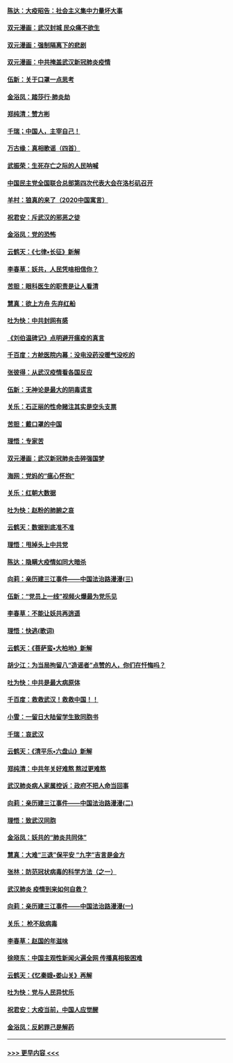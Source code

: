 #### [陈达：大疫昭告：社会主义集中力量坏大事](../pages/nsc993/n11859419.md?t=02111322) 
#### [双元漫画：武汉封城 民众痛不欲生](../pages/nsc993/n11859287.md?t=02111322) 
#### [双元漫画：强制隔离下的悲剧](../pages/nsc993/n11859244.md?t=02111322) 
#### [双元漫画：中共掩盖武汉新冠肺炎疫情](../pages/nsc993/n11858249.md?t=02111322) 
#### [伍新：关于口罩一点思考](../pages/nsc993/n11859195.md?t=02111322) 
#### [金浴凤：踏莎行‧肺炎劫](../pages/nsc993/n11858227.md?t=02111322) 
#### [郑纯清：赞方彬](../pages/nsc993/n11856803.md?t=02111322) 
#### [千瑞；中国人，主宰自己！](../pages/nsc993/n11856793.md?t=02111322) 
#### [万古缘：真相歌谣（四首）](../pages/nsc993/n11856263.md?t=02111322) 
#### [武振荣：生死存亡之际的人民呐喊](../pages/nsc993/n11856256.md?t=02111322) 
#### [中国民主党全国联合总部第四次代表大会在洛杉矶召开](../pages/nsc993/n11856344.md?t=02111322) 
#### [羊村：狼真的来了（2020中国寓言）](../pages/nsc993/n11856229.md?t=02111322) 
#### [祝君安：斥武汉的邪恶之徒](../pages/nsc993/n11855861.md?t=02111322) 
#### [金浴凤：党的恐怖](../pages/nsc993/n11855849.md?t=02111322) 
#### [云鹤天：《七律▪长征》新解](../pages/nsc993/n11855479.md?t=02111322) 
#### [李春草：妖共，人民凭啥相信你？](../pages/nsc993/n11855196.md?t=02111322) 
#### [苦胆：眼科医生的职责是让人看清](../pages/nsc993/n11853840.md?t=02111322) 
#### [慧真：欲上方舟 先弃红船](../pages/nsc993/n11853483.md?t=02111322) 
#### [吐为快：中共封网有感](../pages/nsc993/n11852575.md?t=02111322) 
#### [《刘伯温碑记》点明避开瘟疫的真言](../pages/nsc993/n11852128.md?t=02111322) 
#### [千百度：方舱医院内幕：没电没药没暖气没吃的](../pages/nsc993/n11850211.md?t=02111322) 
#### [张彼得：从武汉疫情看各国反应](../pages/nsc993/n11850102.md?t=02111322) 
#### [伍新：无神论是最大的阴毒谎言](../pages/nsc993/n11846129.md?t=02111322) 
#### [关乐：石正丽的性命赌注其实是空头支票](../pages/nsc993/n11846109.md?t=02111322) 
#### [苦胆：戴口罩的中国](../pages/nsc993/n11845576.md?t=02111322) 
#### [理悟：专家苦](../pages/nsc993/n11845564.md?t=02111322) 
#### [双元漫画：武汉新冠肺炎击碎强国梦](../pages/nsc993/n11843320.md?t=02111322) 
#### [海网：党妈的“瘟心怀抱”](../pages/nsc993/n11840740.md?t=02111322) 
#### [关乐：红朝大数据](../pages/nsc993/n11840675.md?t=02111322) 
#### [吐为快：赵粉的肺腑之哀](../pages/nsc993/n11840618.md?t=02111322) 
#### [云鹤天：数据到底准不准](../pages/nsc993/n11840325.md?t=02111322) 
#### [理悟：甩掉头上中共党](../pages/nsc993/n11838826.md?t=02111322) 
#### [陈达：隐瞒大疫情如同大暗杀](../pages/nsc993/n11838771.md?t=02111322) 
#### [向莉：亲历建三江事件——中国法治路漫漫(三)](../pages/nsc993/n11831825.md?t=02111322) 
#### [伍新：“党员上一线”视频火爆最为党乐见](../pages/nsc993/n11838200.md?t=02111322) 
#### [李春草：不能让妖共再逍遥](../pages/nsc993/n11838102.md?t=02111322) 
#### [理悟：快逃(歌词)](../pages/nsc993/n11838083.md?t=02111322) 
#### [云鹤天：《菩萨蛮▪大柏地》新解](../pages/nsc993/n11838059.md?t=02111322) 
#### [胡少江：为当局拘留八“造谣者”点赞的人，你们在忏悔吗？](../pages/nsc993/n11836801.md?t=02111322) 
#### [吐为快：中共是最大病原体](../pages/nsc993/n11836748.md?t=02111322) 
#### [千百度：救救武汉！救救中国！！](../pages/nsc993/n11836145.md?t=02111322) 
#### [小雪：一留日大陆留学生致同胞书](../pages/nsc993/n11834624.md?t=02111322) 
#### [千瑞：哀武汉](../pages/nsc993/n11833647.md?t=02111322) 
#### [云鹤天：《清平乐▪六盘山》新解](../pages/nsc993/n11833611.md?t=02111322) 
#### [郑纯清：中共年关好难熬 熬过更难熬](../pages/nsc993/n11833489.md?t=02111322) 
#### [武汉肺炎病人家属控诉：政府不把人命当回事](../pages/nsc993/n11833205.md?t=02111322) 
#### [向莉：亲历建三江事件——中国法治路漫漫(二)](../pages/nsc993/n11829102.md?t=02111322) 
#### [理悟：致武汉同胞](../pages/nsc993/n11831522.md?t=02111322) 
#### [金浴凤：妖共的“肺炎共同体”](../pages/nsc993/n11829448.md?t=02111322) 
#### [慧真：大难“三退”保平安 “九字”吉言是金方](../pages/nsc993/n11829501.md?t=02111322) 
#### [张林：防范冠状病毒的科学方法（之一）](../pages/nsc993/n11828618.md?t=02111322) 
#### [武汉肺炎 疫情到来如何自救？](../pages/nsc993/n11827632.md?t=02111322) 
#### [向莉：亲历建三江事件——中国法治路漫漫(一)](../pages/nsc993/n11827190.md?t=02111322) 
#### [关乐： 枪不敌病毒](../pages/nsc993/n11826746.md?t=02111322) 
#### [李春草：赵国的年滋味](../pages/nsc993/n11826321.md?t=02111322) 
#### [徐晓东：中国主观性新闻火遍全网 传播真相极困难](../pages/nsc993/n11826508.md?t=02111322) 
#### [云鹤天：《忆秦娥▪娄山关》再解](../pages/nsc993/n11824682.md?t=02111322) 
#### [吐为快：党与人民异忧乐](../pages/nsc993/n11824660.md?t=02111322) 
#### [祝君安：大疫当前，中国人应觉醒](../pages/nsc993/n11821946.md?t=02111322) 
#### [金浴凤：反躬罪己是解药](../pages/nsc993/n11820280.md?t=02111322) 

----
#### [ >>> 更早内容 <<< ](../indexes/nsc993-earlier.md)
